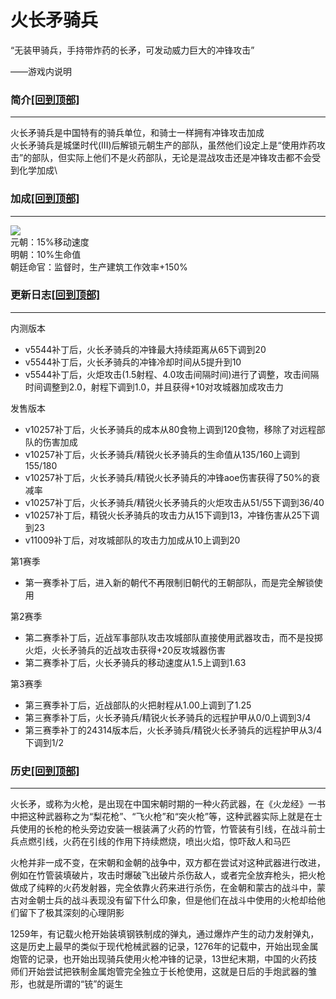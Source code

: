 # 火长矛骑兵

“无装甲骑兵，手持带炸药的长矛，可发动威力巨大的冲锋攻击”

——游戏内说明

### 简介[\[回到顶部\]](broken-reference) <a href="#jia" id="jia"></a>

***

火长矛骑兵是中国特有的骑兵单位，和骑士一样拥有冲锋攻击加成\
火长矛骑兵是城堡时代(III)后解锁元朝生产的部队，虽然他们设定上是“使用炸药攻击”的部队，但实际上他们不是火药部队，无论是混战攻击还是冲锋攻击都不会受到化学加成\


### 加成[\[回到顶部\]](broken-reference) <a href="#sp" id="sp"></a>

***

![](https://seicing-1257171891.cos.ap-nanjing.myqcloud.com/3fatcatpool/aoe4/civicon/chi.png)\
元朝：15%移动速度\
明朝：10%生命值\
朝廷命官：监督时，生产建筑工作效率+150%

### 更新日志[\[回到顶部\]](broken-reference) <a href="#change" id="change"></a>

***

内测版本

* v5544补丁后，火长矛骑兵的冲锋最大持续距离从65下调到20
* v5544补丁后，火长矛骑兵的冲锋冷却时间从5提升到10
* v5544补丁后，火炬攻击(1.5射程、4.0攻击间隔时间)进行了调整，攻击间隔时间调整到2.0，射程下调到1.0，并且获得+10对攻城器加成攻击力

发售版本

* v10257补丁后，火长矛骑兵的成本从80食物上调到120食物，移除了对远程部队的伤害加成
* v10257补丁后，火长矛骑兵/精锐火长矛骑兵的生命值从135/160上调到155/180
* v10257补丁后，火长矛骑兵/精锐火长矛骑兵的冲锋aoe伤害获得了50%的衰减率
* v10257补丁后，火长矛骑兵/精锐火长矛骑兵的火炬攻击从51/55下调到36/40
* v10257补丁后，精锐火长矛骑兵的攻击力从15下调到13，冲锋伤害从25下调到23
* v11009补丁后，对攻城部队的攻击力加成从10上调到20

第1赛季

* 第一赛季补丁后，进入新的朝代不再限制旧朝代的王朝部队，而是完全解锁使用

第2赛季

* 第二赛季补丁后，近战军事部队攻击攻城部队直接使用武器攻击，而不是投掷火炬，火长矛骑兵的近战攻击获得+20反攻城器伤害
* 第二赛季补丁后，火长矛骑兵的移动速度从1.5上调到1.63

第3赛季

* 第三赛季补丁后，近战部队的火把射程从1.00上调到了1.25
* 第三赛季补丁后，火长矛骑兵/精锐火长矛骑兵的远程护甲从0/0上调到3/4
* 第三赛季补丁的24314版本后，火长矛骑兵/精锐火长矛骑兵的远程护甲从3/4下调到1/2

### 历史[\[回到顶部\]](broken-reference) <a href="#relk" id="relk"></a>

***

火长矛，或称为火枪，是出现在中国宋朝时期的一种火药武器，在《火龙经》一书中把这种武器称之为“梨花枪”、“飞火枪”和“突火枪”等，这种武器实际上就是在士兵使用的长枪的枪头旁边安装一根装满了火药的竹管，竹管装有引线，在战斗前士兵点燃引线，火药在引线的作用下持续燃烧，喷出火焰，惊吓敌人和马匹

火枪并非一成不变，在宋朝和金朝的战争中，双方都在尝试对这种武器进行改进，例如在竹管装填破片，攻击时爆破飞出破片杀伤敌人，或者完全放弃枪头，把火枪做成了纯粹的火药发射器，完全依靠火药来进行杀伤，在金朝和蒙古的战斗中，蒙古对金朝士兵的战斗表现没有留下什么印象，但是他们在战斗中使用的火枪却给他们留下了极其深刻的心理阴影

1259年，有记载火枪开始装填钢铁制成的弹丸，通过爆炸产生的动力发射弹丸，这是历史上最早的类似于现代枪械武器的记录，1276年的记载中，开始出现金属炮管的记录，也开始出现骑兵使用火枪冲锋的记录，13世纪末期，中国的火药技师们开始尝试把铁制金属炮管完全独立于长枪使用，这就是日后的手炮武器的雏形，也就是所谓的“铳”的诞生
